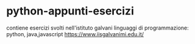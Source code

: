 # python-appunti-esercizi
contiene esercizi svolti nell'istituto galvani
linguaggi di programmazione: python, java,javascript
https://www.iisgalvanimi.edu.it/
